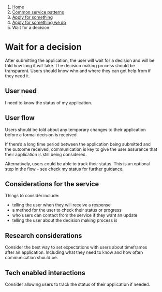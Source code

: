 1.  [Home](/docs/core/contents)
2.	[Common service patterns](/docs/core/common-service-patterns/overview)
3.  [Apply for something](/docs/core/common-service-patterns/service-patterns/apply-for-something/overview)
4.  [Apply for something we do](/docs/core/common-service-patterns/service-patterns/apply-for-something/apply-for-something-ecc-does/overview)
5.  Wait for a decision

# Wait for a decision
After submitting the application, the user will wait for a decision and will be told how long it will take. The decision making process should be transparent. Users should know who and where they can get help from if they need it. 

## User need

I need to know the status of my application. 

## User flow 

Users should be told about any temporary changes to their application before a formal decision is received. 

If there’s a long time period between the application being submitted and the outcome received, communication is key to give the user assurance that their application is still being considered.

Alternatively, users could be able to track their status. This is an optional step in the flow - see check my status for further guidance. 

## Considerations for the service 

Things to consider include:

* telling the user when they will receive a response
* a method for the user to check their status or progress
* who users can contact from the service if they want an update
* telling the user about the decision making process is

## Research considerations 

Consider the best way to set expectations with users about timeframes after an application. Including what they need to know and how often communication should be.

## Tech enabled interactions 

Consider allowing users to track the status of their application if needed.
